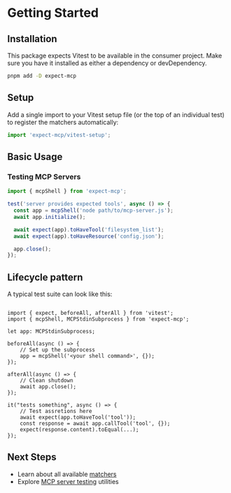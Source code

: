 # Getting Started

## Installation

This package expects Vitest to be available in the consumer project. Make sure you have it installed as either a dependency or devDependency.

```bash
pnpm add -D expect-mcp
```

## Setup

Add a single import to your Vitest setup file (or the top of an individual test) to register the matchers automatically:

```ts
import 'expect-mcp/vitest-setup';
```

## Basic Usage

### Testing MCP Servers

```ts
import { mcpShell } from 'expect-mcp';

test('server provides expected tools', async () => {
  const app = mcpShell('node path/to/mcp-server.js');
  await app.initialize();

  await expect(app).toHaveTool('filesystem_list');
  await expect(app).toHaveResource('config.json');

  app.close();
});
```

## Lifecycle pattern

A typical test suite can look like this:

```

import { expect, beforeAll, afterAll } from 'vitest';
import { mcpShell, MCPStdinSubprocess } from 'expect-mcp';

let app: MCPStdinSubprocess;

beforeAll(async () => {
    // Set up the subprocess
    app = mcpShell('<your shell command>', {});
});

afterAll(async () => {
    // Clean shutdown
    await app.close();
});

it("tests something", async () => {
    // Test assretions here
    await expect(app.toHaveTool('tool'));
    const response = await app.callTool('tool', {});
    expect(response.content).toEqual(...);
});

```

## Next Steps

- Learn about all available [matchers](./matchers.md)
- Explore [MCP server testing](./mcp-testing.md) utilities
